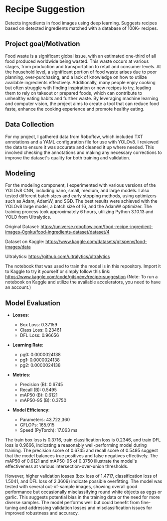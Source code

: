 # Recipe Suggestion
Detects ingredients in food images using deep learning. Suggests recipes based on detected ingredients matched with a database of 100K+ recipes.

## Project goal/Motivation
Food waste is a significant global issue, with an estimated one-third of all food produced worldwide being wasted. This waste occurs at various stages, from production and transportation to retail and consumer levels. At the household level, a significant portion of food waste arises due to poor planning, over-purchasing, and a lack of knowledge on how to utilize available ingredients effectively. Additionally, many people enjoy cooking but often struggle with finding inspiration or new recipes to try, leading them to rely on takeout or prepared foods, which can contribute to unhealthy eating habits and further waste. By leveraging machine learning and computer vision, the project aims to create a tool that can reduce food faste, enhance the cooking experience and promote healthy eating.

## Data Collection
For my project, I gathered data from Roboflow, which included TXT annotations and a YAML configuration file for use with YOLOv8. I reviewed the data to ensure it was accurate and cleaned it up where needed. This involved checking the annotations and making any necessary corrections to improve the dataset's quality for both training and validation.

## Modeling
For the modeling component, I experimented with various versions of the YOLOv8 CNN, including nano, small, medium, and large models. I also tested different batch sizes and early stopping methods, using optimizers such as Adam, AdamW, and SGD. The best results were achieved with the YOLOv8 large model, a batch size of 16, and the AdamW optimizer. The training process took approximately 6 hours, utilizing Python 3.10.13 and YOLO from Ultralytics.

Original Dataset: https://universe.roboflow.com/food-recipe-ingredient-images-0gnku/food-ingredients-dataset/dataset/4

Dataset on Kaggle: https://www.kaggle.com/datasets/gitspenv/food-images/data

Ultralytics: https://github.com/ultralytics/ultralytics

The notebook that was used to train the model is in this repository. Import it to Kaggle to try it yourself or simply follow this link: https://www.kaggle.com/code/gitspenv/recipe-suggestion (Note: To run a notebook on Kaggle and utilize the available accelerators, you need to have an account.)

## Model Evaluation

- **Losses**:
  - Box Loss: 0.37159
  - Class Loss: 0.23461
  - DFL Loss: 0.96656

- **Learning Rate**:
  - pg0: 0.0000024138
  - pg1: 0.0000024138
  - pg2: 0.0000024138

- **Metrics**:
  - Precision (B): 0.6745
  - Recall (B): 0.5495
  - mAP50 (B): 0.6121
  - mAP50-95 (B): 0.3750

- **Model Efficiency**:
  - Parameters: 43,722,360
  - GFLOPs: 165.915
  - Speed (PyTorch): 17.063 ms

The train box loss is 0.3716, train classification loss is 0.2346, and train DFL loss is 0.9666, indicating a reasonably well-performing model during training. The precision score of 0.6745 and recall score of 0.5495 suggest that the model balances true positives and false negatives effectively. The mAP50 of 0.6121 and mAP50-95 of 0.3750 illustrate the model's effectiveness at various intersection-over-union thresholds.

However, higher validation losses (box loss of 1.4717, classification loss of 1.5041, and DFL loss of 2.3609) indicate possible overfitting. The model was tested with several out-of-sample images, showing overall good performance but occasionally misclassifying round white objects as eggs or garlic. This suggests potential bias in the training data or the need for more diverse samples.
The model performs well but could benefit from fine-tuning and addressing validation losses and misclassification issues for improved robustness and accuracy.
